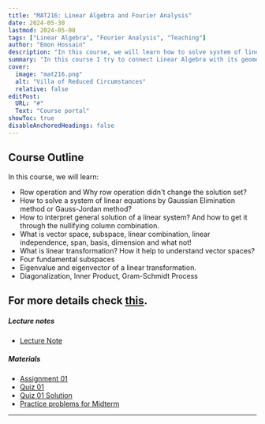 ```yaml
---
title: "MAT216: Linear Algebra and Fourier Analysis"
date: 2024-05-30
lastmod: 2024-05-08
tags: ["Linear Algebra", "Fourier Analysis", "Teaching"]
author: "Emon Hossain"
description: "In this course, we will learn how to solve system of linear equations, What is vector space?, Four fundamental subspaces, Linear Transformation and finally eigenvalue-eigenvector"
summary: "In this course I try to connect Linear Algebra with its geometrical perspective."
cover:
  image: "mat216.png"
  alt: "Villa of Reduced Circumstances"
  relative: false
editPost:
  URL: "#"
  Text: "Course portal"
showToc: true
disableAnchoredHeadings: false
---
```


## Course Outline

In this course, we will learn:

- Row operation and Why row operation didn't change the solution set?
- How to solve a system of linear equations by Gaussian Elimination method or Gauss-Jordan method?
- How to interpret general solution of a linear system? And how to get it through the nullifying column combination.
- What is vector space, subspace, linear combination, linear independence, span, basis, dimension and what not!
- What is linear transformation? How it help to understand vector spaces?
- Four fundamental subspaces
- Eigenvalue and eigenvector of a linear transformation.
- Diagonalization, Inner Product, Gram-Schmidt Process

## For more details check [this](MAT216_outline.pdf).

##### Lecture notes

- [Lecture Note](https://www.overleaf.com/read/frhdrrhhgcyq#d0c5ea)

##### Materials

- [Assignment 01](assignment01.pdf)
- [Quiz 01](quiz01.pdf)
- [Quiz 01 Solution](quiz01_sol.pdf)
- [Practice problems for Midterm](Updated_problems)

---
